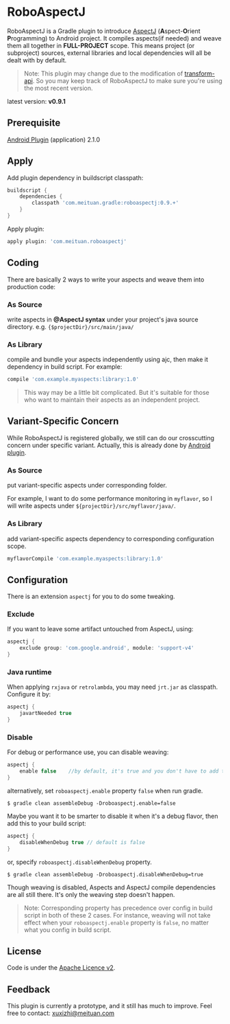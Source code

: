 RoboAspectJ
=====

RoboAspectJ is a Gradle plugin to introduce [AspectJ](https://eclipse.org/aspectj/) (**A**spect-**O**rient **P**rogramming) to Android project.
It compiles aspects(if needed) and weave them all together in **FULL-PROJECT** scope. This means project
(or subproject) sources, external libraries and local dependencies will all be dealt with by default.

> Note: This plugin may change due to the modification of [transform-api](http://tools.android.com/tech-docs/new-build-system/transform-api).
> So you may keep track of RoboAspectJ to make sure you're using the most recent version.

latest version: **v0.9.1**

Prerequisite
-----
[Android Plugin](http://developer.android.com/tools/revisions/gradle-plugin.html) (application) 2.1.0

Apply
-----
Add plugin dependency in buildscript classpath:

``` groovy
buildscript {
    dependencies {
        classpath 'com.meituan.gradle:roboaspectj:0.9.+'
    }
}
```

Apply plugin:

``` groovy
apply plugin: 'com.meituan.roboaspectj'
```

Coding
-----

There are basically 2 ways to write your aspects and weave them into production code:

### As Source
write aspects in **@AspectJ syntax** under your project's java source directory. e.g. `{$projectDir}/src/main/java/`

### As Library

compile and bundle your aspects independently using ajc, then make it dependency in build script. For example:

``` groovy
compile 'com.example.myaspects:library:1.0'
```

> This way may be a little bit complicated. But it's suitable for those who want to maintain their aspects as an independent project.

Variant-Specific Concern
------

While RoboAspectJ is registered globally, we still can do our crosscutting concern under specific variant.
Actually, this is already done by [Android plugin](http://tools.android.com/tech-docs/new-build-system/user-guide#TOC-Build-Variants).

### As Source

put variant-specific aspects under corresponding folder.

For example, I want to do some performance monitoring in `myflavor`, so I will write aspects under `${projectDir}/src/myflavor/java/`.

### As Library

add variant-specific aspects dependency to corresponding configuration scope.

``` groovy
myflavorCompile 'com.example.myaspects:library:1.0'
```

Configuration
-----

There is an extension `aspectj` for you to do some tweaking.

### Exclude

If you want to leave some artifact untouched from AspectJ, using:

``` groovy
aspectj {
	exclude group: 'com.google.android', module: 'support-v4'
}
```

### Java runtime

When applying `rxjava` or `retrolambda`, you may need `jrt.jar` as classpath. Configure it by:

``` groovy
aspectj {
	javartNeeded true
}
```

### Disable

For debug or performance use, you can disable weaving:
``` groovy
aspectj {
    enable false    //by default, it's true and you don't have to add this statement.
}
```
alternatively, set `roboaspectj.enable` property `false` when run gradle.

```
$ gradle clean assembleDebug -Droboaspectj.enable=false
```
Maybe you want it to be smarter to disable it when it's a debug flavor, then add this to your build
script:

``` groovy
aspectj {
    disableWhenDebug true // default is false
}
```

or, specify `roboaspectj.disableWhenDebug` property.

```
$ gradle clean assembleDebug -Droboaspectj.disableWhenDebug=true
```

Though weaving is disabled, Aspects and AspectJ compile dependencies are all still there. It's only
the weaving step doesn't happen.

> Note: Corresponding property has precedence over config in build script in both of these 2 cases.
For instance, weaving will not take effect when your `roboaspectj.enable` property is `false`,
no matter what you config in build script.

License
-------
Code is under the [Apache Licence v2](https://www.apache.org/licenses/LICENSE-2.0.txt).

Feedback
-----
This plugin is currently a prototype, and it still has much to improve. Feel free to contact: [xuxizhi@meituan.com](mailto:xuxizhi@meituan.com)
